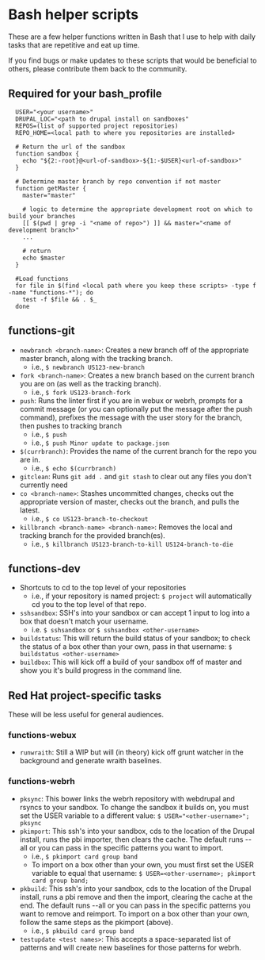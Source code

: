 # Bash helper scripts
These are a few helper functions written in Bash that I use to help with daily tasks that are repetitive and eat up time.

If you find bugs or make updates to these scripts that would be beneficial to others, please contribute them back to the community.

## Required for your bash_profile
```
  USER="<your username>"
  DRUPAL_LOC="<path to drupal install on sandboxes"
  REPOS=(list of supported project repositories)
  REPO_HOME=<local path to where you repositories are installed>
  
  # Return the url of the sandbox
  function sandbox {
    echo "${2:-root}@<url-of-sandbox>-${1:-$USER}<url-of-sandbox>"
  }
  
  # Determine master branch by repo convention if not master
  function getMaster {
    master="master"
    
    # logic to determine the appropriate development root on which to build your branches
    [[ $(pwd | grep -i "<name of repo>") ]] && master="<name of development branch>"
    ...
    
    # return
    echo $master
  }
  
  #Load functions
  for file in $(find <local path where you keep these scripts> -type f -name "functions-*"); do
    test -f $file && . $_
  done
```

## functions-git
- `newbranch <branch-name>`: Creates a new branch off of the appropriate master branch, along with the tracking branch.
  - i.e., `$ newbranch US123-new-branch`
- `fork <branch-name>`: Creates a new branch based on the current branch you are on (as well as the tracking branch).
  - i.e., `$ fork US123-branch-fork`
- `push`: Runs the linter first if you are in webux or webrh, prompts for a commit message (or you can optionally put the message after the push command), prefixes the message with the user story for the branch, then pushes to tracking branch
  - i.e., `$ push`
  - i.e., `$ push Minor update to package.json`
- `$(currbranch)`: Provides the name of the current branch for the repo you are in.
  - i.e., `$ echo $(currbranch)`
- `gitclean`: Runs `git add .` and `git stash` to clear out any files you don't currently need
- `co <branch-name>`: Stashes uncommitted changes, checks out the appropriate version of master, checks out the branch, and pulls the latest.
  - i.e., `$ co US123-branch-to-checkout`
- `killbranch <branch-name> <branch-name>`: Removes the local and tracking branch for the provided branch(es).
  - i.e., `$ killbranch US123-branch-to-kill US124-branch-to-die`
  
## functions-dev
- Shortcuts to cd to the top level of your repositories
  - i.e., if your repository is named project: `$ project` will automatically cd you to the top level of that repo.
- `sshsandbox`: SSH's into your sandbox or can accept 1 input to log into a box that doesn't match your username.
  - i.e. `$ sshsandbox` or `$ sshsandbox <other-username>`
- `buildstatus`: This will return the build status of your sandbox; to check the status of a box other than your own, pass in that username: `$ buildstatus <other-username>`
- `buildbox`: This will kick off a build of your sandbox off of master and show you it's build progress in the command line.
  
## Red Hat project-specific tasks
These will be less useful for general audiences.

### functions-webux
- `runwraith`: Still a WIP but will (in theory) kick off grunt watcher in the background and generate wraith baselines.

### functions-webrh
- `pksync`: This bower links the webrh repository with webdrupal and rsyncs to your sandbox.  To change the sandbox it builds on, you must set the USER variable to a different value: `$ USER="<other-username>"; pksync`
- `pkimport`: This ssh's into your sandbox, cds to the location of the Drupal install, runs the pbi importer, then clears the cache. The default runs --all or you can pass in the specific patterns you want to import.
  - i.e., `$ pkimport card group band`
  - To import on a box other than your own, you must first set the USER variable to equal that username: `$ USER=<other-username>; pkimport card group band;`
- `pkbuild`: This ssh's into your sandbox, cds to the location of the Drupal install, runs a pbi remove and then the import, clearing the cache at the end.  The default runs --all or you can pass in the specific patterns you want to remove and reimport.  To import on a box other than your own, follow the same steps as the pkimport (above).
  - i.e., `$ pkbuild card group band`
- `testupdate <test names>`: This accepts a space-separated list of patterns and will create new baselines for those patterns for webrh.
